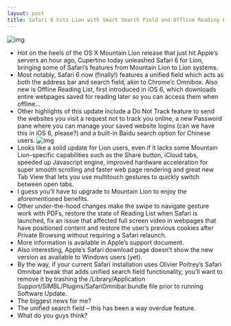 ```yaml
---
layout: post
title: Safari 6 hits Lion with Smart Search Field and Offline Reading List
---
```

![img](http://media.idownloadblog.com/wp-content/uploads/2012/01/safariicon.jpeg)
* Hot on the heels of the OS X Mountain Lion release that just hit Apple’s servers an hour ago, Cupertino today unleashed Safari 6 for Lion, bringing some of Safari’s features from Mountain Lion to Lion systems.
* Most notably, Safari 6 now (finally!) features a unified field which acts as both the address bar and search field, akin to Chrome’c Omnibox. Also new is Offline Reading List, first introduced in iOS 6, which downloads entire webpages saved for reading later so you can access them when offline…
* Other highlights of this update include a Do Not Track feature to send the websites you visit a request not to track you online, a new Password pane where you can manage your saved website logins (can we have this in iOS 6, please?) and a built-in Baidu search option for Chinese users.
![img](http://media.idownloadblog.com/wp-content/uploads/2012/07/Safari-6-software-update.jpg)
* Looks like a solid update for Lion users, even if it lacks some Mountain Lion-specific capabilities such as the Share button, iCloud tabs, speeded up Javascript engine, improved hardware acceleration for super smooth scrolling and faster web page rendering and great new Tab View that lets you use multitouch gestures to quickly switch between open tabs.
* I guess you’ll have to upgrade to Mountain Lion to enjoy the aforementioned benefits.
* Other under-the-hood changes make the swipe to navigate gesture work with PDFs, restore the state of Reading List when Safari is launched, fix an issue that affected full screen video in webpages that have positioned content and restore the user’s previous cookies after Private Browsing without requiring a Safari relaunch.
* More information is available in Apple’s support document.
* Also interesting, Apple’s Safari download page doesn’t show the new version as available to Windows users (yet).
* By the way, if your current Safari installation uses Olivier Poitrey’s Safari Omnibar tweak that adds unified search field functionality, you’ll want to remove it by trashing the /Library/Application Support/SIMBL/Plugins/SafariOmnibar.bundle file prior to running Software Update.
* The biggest news for me?
* The unified search field – this has been a way overdue feature.
* What do you guys think?

